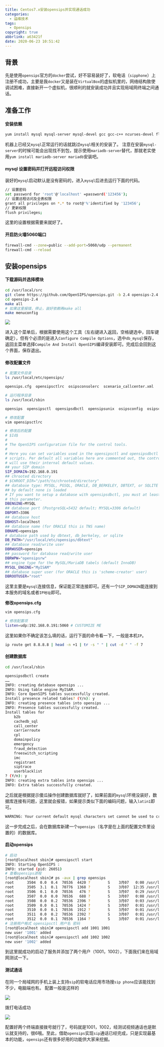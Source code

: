 ```yaml
---
title: Centos7.x安装opensips并实现通话成功
categories:
  - 运维技术
tags:
  - Opensips
copyright: true
abbrlink: a63421f
date: 2020-06-23 10:51:42
---
```


## 背景

先是使用`opensips`官方的`docker`尝试，好不容易装好了，软电话（`sipphone`）上注册不成功，主要是我`docker`又是装在`VirtualBox`的虚拟机里的，网络结构致使调试困难，直接新开一个虚拟机，很顺利的就安装成功并且实现局域网终端之间通话。

<!--more-->



## 准备工作

#### 安装依赖

```bash
yum install mysql mysql-server mysql-devel gcc gcc-c++ ncurses-devel flex bison -y
```

机器上已经又`mysql`正常运行的话就跳过`mysql`相关的安装了。
注意在安装`mysql-server`的时候可能会出现找不到包，提示使用`mariadb-server`替代，那就老实使用`yum install mariadb-server mariadb`安装吧。

#### mysql 设置密码并打开远程访问权限

装好的`mysql`启动默认是没有密码的，进入`mysql`后进去运行下面的代码。

```bash
// 设置密码
set password for 'root'@'localhost' =password('123456');
// 设置远程访问及全表权限
grant all privileges on *.* to root@'%'identified by '123456';
// 更新权限
flush privileges;
```

这里的设置根据需要来就好了。

#### 开启防火墙5060端口

```bash
firewall-cmd --zone=public --add-port=5060/udp --permanent
firewall-cmd --reload
```

## 安装opensips

#### 下载源码并选择模块

```bash
cd /usr/local/src 
git clone https://github.com/OpenSIPS/opensips.git -b 2.4 opensips-2.4
cd opensips-2.4
make all
# 如果这里报错，停止，装好依赖再make all
make menuconfig
```

![](Centos7-x安装opensips并实现通话成功/1.png)

进入这个菜单后，根据需要使用这个工具（左右键进入返回，空格键选中，回车键确定），但有个必须的是进入`Configure Compile Options`，选中`db_mysql`保存，返回主菜单选择`Compile And Install OpenSIPS`编译安装即可。完成后会回到这个界面，保存退出。

#### 修改配置文件

```bash
# 配置文件目录
ls /usr/local/etc/opensips/

opensips.cfg  opensipsctlrc  osipsconsolerc  scenario_callcenter.xml

# 运行程序目录
ls /usr/local/sbin

opensips  opensipsctl  opensipsdbctl  opensipsunix  osipsconfig  osipsconsole

# 修改配置
vim opensipsctlrc

# 修改后的配置
# $Id$
#
# The OpenSIPS configuration file for the control tools.
#
# Here you can set variables used in the opensipsctl and opensipsdbctl setup
# scripts. Per default all variables here are commented out, the control tools
# will use their internal default values.
## your SIP domain
SIP_DOMAIN=192.168.0.191
## chrooted directory
# $CHROOT_DIR="/path/to/chrooted/directory"
## database type: MYSQL, PGSQL, ORACLE, DB_BERKELEY, DBTEXT, or SQLITE
## by default none is loaded
# If you want to setup a database with opensipsdbctl, you must at least specify
# this parameter.
DBENGINE=MYSQL
## database port (PostgreSQL=5432 default; MYSQL=3306 default)
DBPORT=3306
## database host
DBHOST=localhost
## database name (for ORACLE this is TNS name)
DBNAME=opensips
# database path used by dbtext, db_berkeley, or sqlite
DB_PATH="/usr/local/etc/opensips/dbtext"
## database read/write user
DBRWUSER=opensips
## password for database read/write user
DBRWPW="opensipsrw"
## engine type for the MySQL/MariaDB tabels (default InnoDB)
MYSQL_ENGINE="MyISAM"
## database super user (for ORACLE this is 'scheme-creator' user)
DBROOTUSER="root"
```

这里主要是`mysql`连接信息，保证能正常连接即可。还有一个`SIP_DOMAIN`能连接到本服务的域名或者`IP地址`即可。

**修改opensips.cfg**

```bash
vim opensips.cfg

# 修改配置项
listen=udp:192.168.0.191:5060 # CUSTOMIZE ME
```

这里如果你不确定该怎么填的话，运行下面的命令看一下，一般是本机`IP`。

```bash
ip route get 8.8.8.8 | head -n +1 | tr -s " " | cut -d " " -f 7
```

#### 创建数据库

```bash
cd /usr/local/sbin

opensipsdbctl create
……
INFO: creating database opensips ...
INFO: Using table engine MyISAM.
INFO: Core OpenSIPS tables successfully created.
Install presence related tables? (Y/n): y
INFO: creating presence tables into opensips ...
INFO: Presence tables successfully created.
Install tables for 
    b2b
    cachedb_sql
    call_center
    carrierroute
    cpl
    domainpolicy
    emergency
    fraud_detection
    freeswitch_scripting
    imc
    registrant
    siptrace
    userblacklist
? (Y/n): y
INFO: creating extra tables into opensips ...
INFO: Extra tables successfully created.
```

之后就是根据提示傻瓜操作创建数据库就好了，如果前面的`mysql`环境没装好，数据库连接有问题，这里就会报错，如果提示类似下面的编码问题，输入`latin1`即可。

```bash
WARNING: Your current default mysql characters set cannot be used to create DB. Please choice another one from the following list:
```

这一步完成之后，会在数据库新建一个`opensips`（名字是在上面的配置文件里设置的）的数据库。

#### 启动opensips

```bash
# 启动
[root@localhost sbin]# opensipsctl start
INFO: Starting OpenSIPS : 
INFO: started (pid: 26051)
# 查看opensips进程
[root@localhost sbin]# ps -aux | grep opensips
root      3504  0.0  0.4  70536  4420 ?        S    3月07   0:00 /usr/local/sbin/opensips -P /var/run/opensips.pid
root      3505  3.1  0.1  70776  1368 ?        S    3月07  12:35 /usr/local/sbin/opensips -P /var/run/opensips.pid
root      3506  0.1  0.0  70536   476 ?        S    3月07   0:29 /usr/local/sbin/opensips -P /var/run/opensips.pid
root      3507  0.0  0.0  70536   688 ?        S    3月07   0:08 /usr/local/sbin/opensips -P /var/run/opensips.pid
root      3508  0.0  0.2  70536  2396 ?        S    3月07   0:03 /usr/local/sbin/opensips -P /var/run/opensips.pid
root      3509  0.0  0.1  70536  1424 ?        S    3月07   0:01 /usr/local/sbin/opensips -P /var/run/opensips.pid
root      3510  0.0  0.1  70536  1912 ?        S    3月07   0:01 /usr/local/sbin/opensips -P /var/run/opensips.pid
root      3511  0.0  0.2  70536  2392 ?        S    3月07   0:01 /usr/local/sbin/opensips -P /var/run/opensips.pid
root      3512  0.0  0.1  70536  1164 ?        S    3月07   0:01 /usr/local/sbin/opensips -P /var/run/opensips.pid
# 注册用户格式 opensipsctl 用户名 密码
[root@localhost sbin]# opensipsctl add 1001 1001
new user '1001' added
[root@localhost sbin]# opensipsctl add 1002 1002
new user '1002' added
```

到这里就成功的启动了服务并添加了两个用户（1001，1002），下面我们来在局域网测试一下。

#### 测试通话

在同一个局域网的手机上装上支持`sip`的软电话应用市场搜`sip phone`应该能找到不少，电脑端也有。
配置一般是这样的

![](Centos7-x安装opensips并实现通话成功/2.png)

拨打电话成功

![](Centos7-x安装opensips并实现通话成功/3.png)

配置好两个终端直接拨号就行了，号码就是1001，1002，经测试视频通话也是默认就支持的，很6哦。至此，借助`opensips`实现`sip`通话已经完成，只是实现最基本的功能，`opensips`还有很多好用的功能供大家来挖掘。